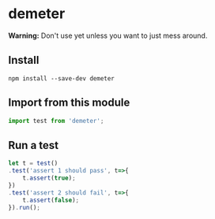 demeter
=======

**Warning:** Don't use yet unless you want to just mess around.

Install
------

`npm install --save-dev demeter`

Import from this module
-----------------

```javascript
import test from 'demeter';
```

Run a test
---------

```javascript
let t = test()
.test('assert 1 should pass', t=>{
    t.assert(true);
})
.test('assert 2 should fail', t=>{
    t.assert(false);
}).run();
```
